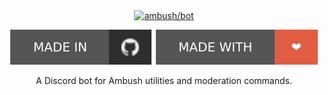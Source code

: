 <div align="center">
    <a href="https://github.com/ambushjs/bot"><img src="https://i.ibb.co/kQJWrJh/ambushbot-high-resolution-logo-1.png" width="500" alt="ambush/bot" /></a>
    <p>
        <a href="https://github.com/ambushjs/bot"><img src="https://raw.githubusercontent.com/ambushjs/ambush/main/assets/github.svg" alt="Made in GitHub"></a>
        <a href="https://github.com/ambushjs/bot"><img src="https://raw.githubusercontent.com/ambushjs/ambush/main/assets/love.svg" alt="Made with Love"></a>
    </p>
    A Discord bot for Ambush utilities and moderation commands.
</div>
